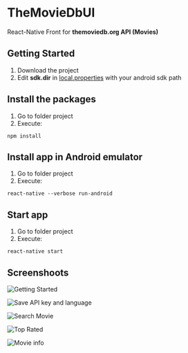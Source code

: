 
# TheMovieDbUI

React-Native Front for **themoviedb.org API (Movies)**


## Getting Started

1) Download the project
2) Edit **sdk.dir** in [local.properties](https://github.com/papofg/TheMovieDbUI/blob/master/android/local.properties) with your android sdk path

## Install the packages

1) Go to folder project
2) Execute:
```
npm install
```

## Install app in Android emulator

1) Go to folder project
2) Execute:
```
react-native --verbose run-android
```

## Start app

1) Go to folder project
2) Execute:
```
react-native start
```

## Screenshoots

![Getting Started](https://github.com/papofg/Images4Readme/blob/master/TheMovieDbUI/Screenshot_1569751261.png)

![Save API key and language](https://github.com/papofg/Images4Readme/blob/master/TheMovieDbUI/Screenshot_1569751376.png)

![Search Movie](https://github.com/papofg/Images4Readme/blob/master/TheMovieDbUI/Screenshot_1569751409.png)

![Top Rated](https://github.com/papofg/Images4Readme/blob/master/TheMovieDbUI/Screenshot_1569751421.png)

![Movie info](https://github.com/papofg/Images4Readme/blob/master/TheMovieDbUI/Screenshot_1569751470.png)
